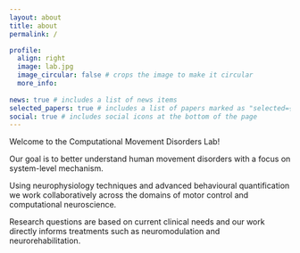 ```yaml
---
layout: about
title: about
permalink: /

profile:
  align: right
  image: lab.jpg
  image_circular: false # crops the image to make it circular
  more_info: 
 
news: true # includes a list of news items
selected_papers: true # includes a list of papers marked as "selected={true}"
social: true # includes social icons at the bottom of the page
---
```




Welcome to the Computational Movement Disorders Lab!  

Our goal is to better understand human movement disorders with a focus on system-level mechanism. 

Using neurophysiology techniques and advanced behavioural quantification we work collaboratively across the domains of motor control and computational neuroscience.  

Research questions are based on current clinical needs and our work directly informs treatments such as neuromodulation and neurorehabilitation.